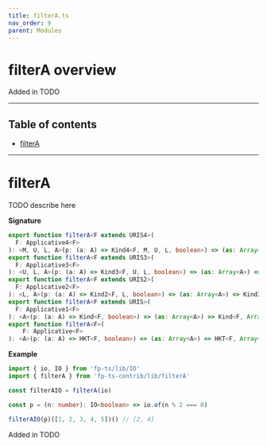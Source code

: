 ```yaml
---
title: filterA.ts
nav_order: 9
parent: Modules
---
```


# filterA overview

Added in TODO

---

<h2 class="text-delta">Table of contents</h2>

- [filterA](#filterA)

---

# filterA

TODO describe here

**Signature**

```ts
export function filterA<F extends URIS4>(
  F: Applicative4<F>
): <M, U, L, A>(p: (a: A) => Kind4<F, M, U, L, boolean>) => (as: Array<A>) => Kind4<F, M, U, L, Array<A>>
export function filterA<F extends URIS3>(
  F: Applicative3<F>
): <U, L, A>(p: (a: A) => Kind3<F, U, L, boolean>) => (as: Array<A>) => Kind3<F, U, L, Array<A>>
export function filterA<F extends URIS2>(
  F: Applicative2<F>
): <L, A>(p: (a: A) => Kind2<F, L, boolean>) => (as: Array<A>) => Kind2<F, L, Array<A>>
export function filterA<F extends URIS>(
  F: Applicative1<F>
): <A>(p: (a: A) => Kind<F, boolean>) => (as: Array<A>) => Kind<F, Array<A>>
export function filterA<F>(
    F: Applicative<F>
): <A>(p: (a: A) => HKT<F, boolean>) => (as: Array<A>) => HKT<F, Array<A>> 
```

**Example**

```ts
import { io, IO } from 'fp-ts/lib/IO'
import { filterA } from 'fp-ts-contrib/lib/filterA'

const filterAIO = filterA(io)

const p = (n: number): IO<boolean> => io.of(n % 2 === 0)

filterAIO(p)([1, 2, 3, 4, 5])() // [2, 4]
```

Added in TODO
